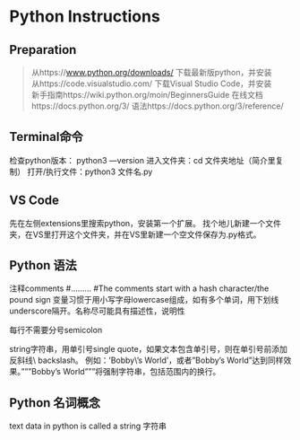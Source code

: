 # Python Instructions

## Preparation
> 从https://www.python.org/downloads/ 下载最新版python，并安装  
> 从https://code.visualstudio.com/ 下载Visual Studio Code，并安装  
> 新手指南https://wiki.python.org/moin/BeginnersGuide 
> 在线文档https://docs.python.org/3/ 
> 语法https://docs.python.org/3/reference/ 


## Terminal命令    
检查python版本： python3 —version
进入文件夹：cd 文件夹地址（简介里复制）
打开/执行文件：python3 文件名.py

## VS Code
先在左侧extensions里搜索python，安装第一个扩展。
找个地儿新建一个文件夹，在VS里打开这个文件夹，并在VS里新建一个空文件保存为.py格式。

## Python 语法
注释comments
#………	#The comments start with a hash character/the pound sign
变量习惯于用小写字母lowercase组成，如有多个单词，用下划线underscore隔开。名称尽可能具有描述性，说明性

每行不需要分号semicolon

string字符串，用单引号single quote，如果文本包含单引号，则在单引号前添加反斜线\ backslash。 例如：’Bobby\’s World’，或者”Bobby’s World”达到同样效果。”””Bobby’s World”””将强制字符串，包括范围内的换行。

## Python 名词概念
text data in python is called a string 字符串